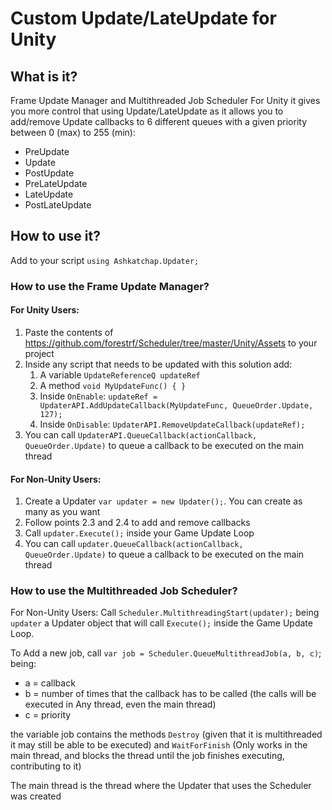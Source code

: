 # Custom Update/LateUpdate for Unity

## What is it?

Frame Update Manager and Multithreaded Job Scheduler
For Unity it gives you more control that using Update/LateUpdate as it allows you to add/remove Update callbacks
to 6 different queues with a given priority between 0 (max) to 255 (min):

- PreUpdate
- Update
- PostUpdate
- PreLateUpdate
- LateUpdate
- PostLateUpdate



## How to use it?

Add to your script `using Ashkatchap.Updater;`

### How to use the Frame Update Manager?

#### For Unity Users:

1. Paste the contents of https://github.com/forestrf/Scheduler/tree/master/Unity/Assets to your project
2. Inside any script that needs to be updated with this solution add:
    1. A variable `UpdateReferenceQ updateRef`
    2. A method `void MyUpdateFunc() { }`
    3. Inside `OnEnable`: `updateRef = UpdaterAPI.AddUpdateCallback(MyUpdateFunc, QueueOrder.Update, 127);`
    4. Inside `OnDisable`: `UpdaterAPI.RemoveUpdateCallback(updateRef);`
3. You can call `UpdaterAPI.QueueCallback(actionCallback, QueueOrder.Update)` to queue a callback to be executed
on the main thread
    

#### For Non-Unity Users:

1. Create a Updater `var updater = new Updater();`. You can create as many as you want
2. Follow points 2.3 and 2.4 to add and remove callbacks
3. Call `updater.Execute();` inside your Game Update Loop
4. You can call `updater.QueueCallback(actionCallback, QueueOrder.Update)` to queue a callback to be executed
on the main thread

### How to use the Multithreaded Job Scheduler?

For Non-Unity Users: Call `Scheduler.MultithreadingStart(updater);` being `updater` a Updater object that
will call `Execute();` inside the Game Update Loop.

To Add a new job, call `var job = Scheduler.QueueMultithreadJob(a, b, c)`; being:
* a = callback
* b = number of times that the callback has to be called (the calls will be executed in Any thread, even the main thread)
* c = priority

the variable job contains the methods `Destroy` (given that it is multithreaded it may still be able to be executed)
and `WaitForFinish` (Only works in the main thread, and blocks the thread until the job finishes executing, contributing to it)

The main thread is the thread where the Updater that uses the Scheduler was created
